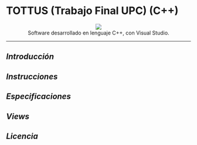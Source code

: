 # TOTTUS (Trabajo Final UPC) (C++)

<p align="center"><img src="https://i.ibb.co/HfxbYkyV/Logo-Tottus.png"</b><br>Software desarrollado en lenguaje C++, con Visual Studio.</p>

---

## ***Introducción***

## ***Instrucciones***

## ***Especificaciones***

## ***Views***

## ***Licencia***
